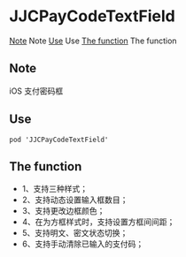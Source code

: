 # JJCPayCodeTextField
<p>
  
  
 [Note](#jump)
 <span id = "jump">Note</span>
 [Use](#jump)
 <span id = "jump">Use</span>
 [The function](#jump)
 <span id = "jump">The function</span>
  

## Note
iOS 支付密码框
<p>

## Use
```
pod 'JJCPayCodeTextField'
```
<p>

## The function
- 1、支持三种样式；
- 2、支持动态设置输入框数目；
- 3、支持更改边框颜色；
- 4、在为方框样式时，支持设置方框间间距；
- 5、支持明文、密文状态切换；
- 6、支持手动清除已输入的支付码；
